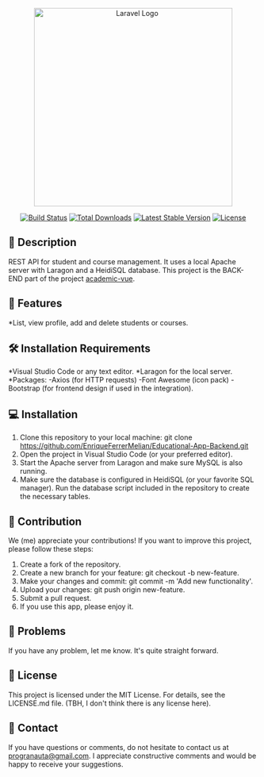 <p align="center"><a href="https://laravel.com" target="_blank"><img src="https://raw.githubusercontent.com/laravel/art/master/logo-lockup/5%20SVG/2%20CMYK/1%20Full%20Color/laravel-logolockup-cmyk-red.svg" width="400" alt="Laravel Logo"></a></p>

<p align="center">
<a href="https://github.com/laravel/framework/actions"><img src="https://github.com/laravel/framework/workflows/tests/badge.svg" alt="Build Status"></a>
<a href="https://packagist.org/packages/laravel/framework"><img src="https://img.shields.io/packagist/dt/laravel/framework" alt="Total Downloads"></a>
<a href="https://packagist.org/packages/laravel/framework"><img src="https://img.shields.io/packagist/v/laravel/framework" alt="Latest Stable Version"></a>
<a href="https://packagist.org/packages/laravel/framework"><img src="https://img.shields.io/packagist/l/laravel/framework" alt="License"></a>
</p>

## 📝 Description
REST API for student and course management. It uses a local Apache server with Laragon and a HeidiSQL database. This project is the BACK-END part of the project
[academic-vue](https://github.com/EnriqueFerrerMelian/academic-vue).

## 🌟 Features
*List, view profile, add and delete students or courses.

## 🛠 Installation Requirements
*Visual Studio Code or any text editor.
*Laragon for the local server.
*Packages:
    -Axios (for HTTP requests)
    -Font Awesome (icon pack)
    -Bootstrap (for frontend design if used in the integration).

## 💻 Installation
1. Clone this repository to your local machine:
    git clone https://github.com/EnriqueFerrerMelian/Educational-App-Backend.git
2. Open the project in Visual Studio Code (or your preferred editor).
3. Start the Apache server from Laragon and make sure MySQL is also running.
4. Make sure the database is configured in HeidiSQL (or your favorite SQL manager). Run the database script included in the repository to create the necessary tables.

## 🤝 Contribution
We (me) appreciate your contributions! If you want to improve this project, please follow these steps:
1. Create a fork of the repository.
2. Create a new branch for your feature: git checkout -b new-feature.
3. Make your changes and commit: git commit -m 'Add new functionality'.
4. Upload your changes: git push origin new-feature.
5. Submit a pull request.
6. If you use this app, please enjoy it.

## 🐛 Problems
If you have any problem, let me know. It's quite straight forward.

## 📄 License
This project is licensed under the MIT License. For details, see the LICENSE.md file. (TBH, I don't think there is any license here).

## 📧 Contact
If you have questions or comments, do not hesitate to contact us at progranauta@gmail.com. I appreciate constructive comments and would be happy to receive your suggestions.
